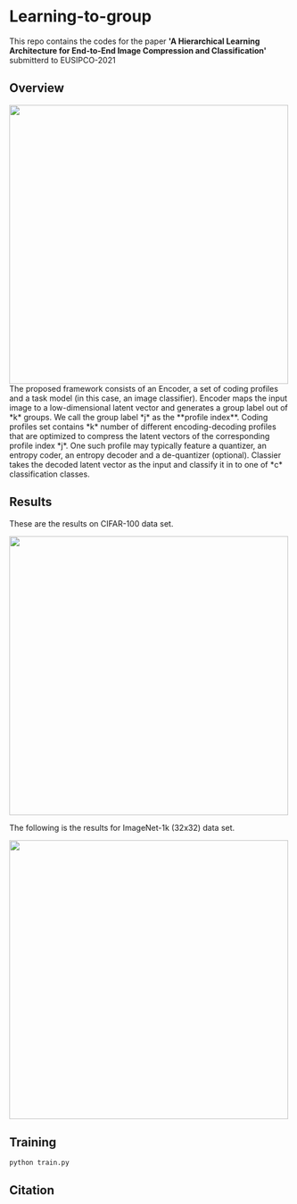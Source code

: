 # Learning-to-group
This repo contains the codes for the paper **'A Hierarchical Learning Architecture for End-to-End Image Compression and Classification'** submitterd to EUSIPCO-2021

## Overview
<img src="https://github.com/chamain/Learning-to-group/blob/main/images/groupMain2.png" width="500">
The proposed framework consists of an Encoder, a set of coding profiles and a task model (in this case, an image classifier). Encoder maps the input image  to a low-dimensional latent vector and generates a group label out of *k* groups. We call the group label *j* as the **profile index**. Coding profiles set contains *k* number of different encoding-decoding profiles that are optimized to compress the latent vectors of the corresponding profile index *j*. One such profile may typically feature a quantizer, an entropy coder, an entropy decoder and a de-quantizer (optional). Classier takes the decoded latent vector as the input and classify it in to one of *c* classification classes.

## Results
These are the results on CIFAR-100 data set.

<img src="https://github.com/chamain/Learning-to-group/blob/main/images/cifar100Uniformd12.png" width="500">

The following is the results for ImageNet-1k (32x32) data set.

<img src="https://github.com/chamain/Learning-to-group/blob/main/images/imageNetAcc5Uniform.png" width="500">

## Training
```
python train.py
```
## Citation
